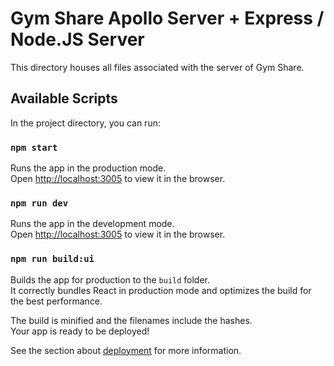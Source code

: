 # Gym Share Apollo Server + Express / Node.JS Server

This directory houses all files associated with the server of Gym Share.

## Available Scripts

In the project directory, you can run:

### `npm start`

Runs the app in the production mode.\
Open [http://localhost:3005](http://localhost:3005) to view it in the browser.

### `npm run dev`

Runs the app in the development mode.\
Open [http://localhost:3005](http://localhost:3005) to view it in the browser.

### `npm run build:ui`

Builds the app for production to the `build` folder.\
It correctly bundles React in production mode and optimizes the build for the best performance.

The build is minified and the filenames include the hashes.\
Your app is ready to be deployed!

See the section about [deployment](https://facebook.github.io/create-react-app/docs/deployment) for more information.
